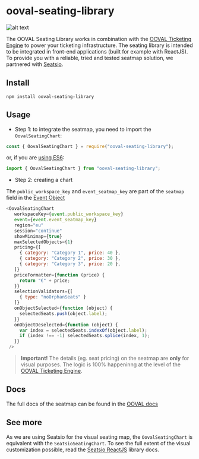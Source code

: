 # ooval-seating-library

![alt text](https://github.com/Coreeze/ooval-seating-library/blob/master/images/git-header-blue.png?raw=true)

The OOVAL Seating Library works in combination with the [OOVAL Ticketing Engine](https://ooval.readme.io) to power your ticketing infrastructure. 
The seating library is intended to be integrated in front-end applications (built for example with ReactJS). To provide you with a reliable, tried and tested seatmap solution, we partnered with [Seatsio](https://www.seats.io/).

## Install

```
npm install ooval-seating-library
```

## Usage

  - Step 1: to integrate the seatmap, you need to import the `OovalSeatingChart`:

```js
const { OovalSeatingChart } = require("ooval-seating-library");
```

or, if you are [using ES6](https://hacks.mozilla.org/2015/08/es6-in-depth-modules/):

```js
import { OovalSeatingChart } from "ooval-seating-library";
```

  - Step 2: creating a chart

The `public_workspace_key` and `event_seatmap_key` are part of the `seatmap` field in the [Event Object](https://ooval.readme.io/reference/the-event-object#the-seatmap-object)
```js
<OovalSeatingChart
   workspaceKey={event.public_workspace_key}
   event={event.event_seatmap_key}
   region="eu"
   session="continue"
   showMinimap={true}
   maxSelectedObjects={1}
   pricing={[
     { category: "Category 1", price: 40 },
     { category: "Category 2", price: 30 },
     { category: "Category 3", price: 20 },
   ]}
   priceFormatter={function (price) {
     return "€" + price;
   }}
   selectionValidators={[
     { type: "noOrphanSeats" }
   ]}
   onObjectSelected={function (object) {
     selectedSeats.push(object.label);
   }}
   onObjectDeselected={function (object) {
     var index = selectedSeats.indexOf(object.label);
     if (index !== -1) selectedSeats.splice(index, 1);
   }}
 />
```

> **Important!**
> The details (eg. seat pricing) on the seatmap are **only** for visual purposes. The logic is 100% happeninng at the level of the [OOVAL Ticketing Engine](https://ooval.readme.io).

## Docs
The full docs of the seatmap can be found in the [OOVAL docs]() 

## See more
As we are using Seatsio for the visual seating map, the `OovalSeatingChart` is equivalent with the `SeatsioSeatingChart`. To see the full extent of the visual customization possible, read the [Seatsio ReactJS](https://docs.seats.io/docs/renderer/embed-a-floor-plan) library docs.
